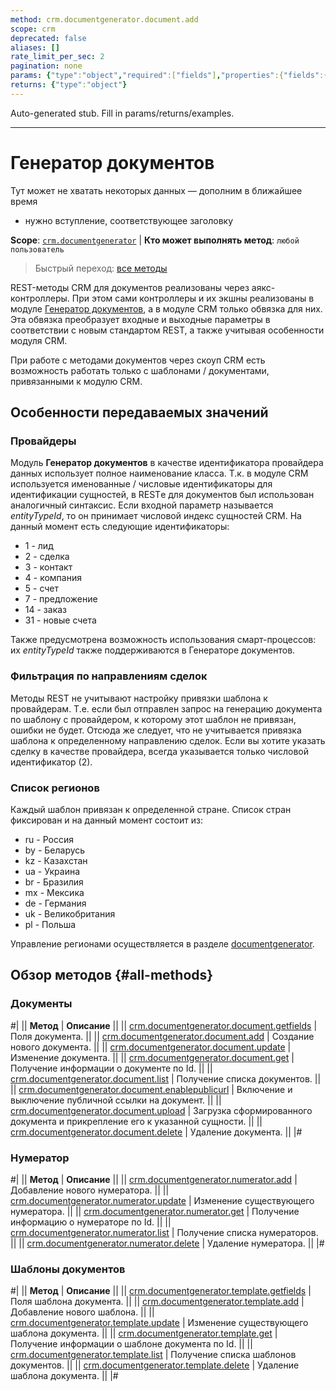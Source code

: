 ```yaml
---
method: crm.documentgenerator.document.add
scope: crm
deprecated: false
aliases: []
rate_limit_per_sec: 2
pagination: none
params: {"type":"object","required":["fields"],"properties":{"fields":{"type":"object"}}}
returns: {"type":"object"}
---
```


Auto-generated stub. Fill in params/returns/examples.

---

# Генератор документов



Тут может не хватать некоторых данных — дополним в ближайшее время







- нужно вступление, соответствующее заголовку







**Scope**: [`crm.documentgenerator`](../../scopes/permissions.md) | **Кто может выполнять метод**: `любой пользователь`

> Быстрый переход: [все методы](#all-methods) 



REST-методы CRM для документов реализованы через аякс-контроллеры. При этом сами контроллеры и их экшны реализованы в модуле [Генератор документов](../document-generator/index.md), а в модуле CRM только обвязка для них. Эта обвязка преобразует входные и выходные параметры в соответствии с новым стандартом REST, а также учитывая особенности модуля CRM.

При работе с методами документов через скоуп CRM есть возможность работать только с шаблонами / документами, привязанными к модулю CRM.

## Особенности передаваемых значений

### Провайдеры

Модуль **Генератор документов** в качестве идентификатора провайдера данных использует полное наименование класса. Т.к. в модуле CRM используется именованные / числовые идентификаторы для идентификации сущностей, в RESTе для документов был использован аналогичный синтаксис. Если входной параметр называется *entityTypeId*, то он принимает числовой индекс сущностей CRM. На данный момент есть следующие идентификаторы:

- 1 - лид
- 2 - сделка
- 3 - контакт
- 4 - компания
- 5 - счет
- 7 - предложение
- 14 - заказ
- 31 - новые счета

Также предусмотрена возможность использования смарт-процессов: их *entityTypeId* также поддерживаются в Генераторе документов.

### Фильтрация по направлениям сделок

Методы REST не учитывают настройку привязки шаблона к провайдерам. Т.е. если был отправлен запрос на генерацию документа по шаблону с провайдером, к которому этот шаблон не привязан, ошибки не будет. Отсюда же следует, что не учитывается привязка шаблона к определенному направлению сделок. Если вы хотите указать сделку в качестве провайдера, всегда указывается только числовой идентификатор (2).

### Список регионов

Каждый шаблон привязан к определенной стране. Список стран фиксирован и на данный момент состоит из:

- ru - Россия
- by - Беларусь
- kz - Казахстан
- ua - Украина
- br - Бразилия
- mx - Мексика
- de - Германия
- uk - Великобритания
- pl - Польша

Управление регионами осуществляется в разделе [documentgenerator](../../document-generator/region/index.md).

## Обзор методов {#all-methods}

### Документы

#|
|| **Метод** | **Описание** ||
|| [crm.documentgenerator.document.getfields](./documents/crm-document-generator-document-get-fields.md) | Поля документа. ||
|| [crm.documentgenerator.document.add](./documents/crm-document-generator-document-add.md) | Создание нового документа. ||
|| [crm.documentgenerator.document.update](./documents/crm-document-generator-document-update.md) | Изменение документа. ||
|| [crm.documentgenerator.document.get](./documents/crm-document-generator-document-get.md) | Получение информации о документе по Id. ||
|| [crm.documentgenerator.document.list](./documents/crm-document-generator-document-list.md) | Получение списка документов. ||
|| [crm.documentgenerator.document.enablepublicurl](./documents/crm-document-generator-document-enable-public-url.md) | Включение и выключение публичной ссылки на документ. ||
|| [crm.documentgenerator.document.upload](./documents/crm-document-generator-document-upload.md) | Загрузка сформированного документа и прикрепление его к указанной сущности. ||
|| [crm.documentgenerator.document.delete](./documents/crm-document-generator-document-delete.md) | Удаление документа. ||
|#

### Нумератор

#|
|| **Метод** | **Описание** ||
|| [crm.documentgenerator.numerator.add](./numerator/crm-document-generator-numerator-add.md) | Добавление нового нумератора. ||
|| [crm.documentgenerator.numerator.update](./numerator/crm-document-generator-numerator-update.md) | Изменение существующего нумератора. ||
|| [crm.documentgenerator.numerator.get](./numerator/crm-document-generator-numerator-get.md) | Получение информацию о нумераторе по Id. ||
|| [crm.documentgenerator.numerator.list](./numerator/crm-document-generator-numerator-list.md) | Получение списка нумераторов. ||
|| [crm.documentgenerator.numerator.delete](./numerator/crm-document-generator-numerator-delete.md) | Удаление нумератора. ||
|#

### Шаблоны документов

#|
|| **Метод** | **Описание** ||
|| [crm.documentgenerator.template.getfields](./templates/crm-document-generator-template-get-fields.md) | Поля шаблона документа. ||
|| [crm.documentgenerator.template.add](./templates/crm-document-generator-template-add.md) | Добавление нового шаблона. ||
|| [crm.documentgenerator.template.update](./templates/crm-document-generator-template-update.md) | Изменение существующего шаблона документа. ||
|| [crm.documentgenerator.template.get](./templates/crm-document-generator-template-get.md) | Получение информации о шаблоне документа по Id. ||
|| [crm.documentgenerator.template.list](./templates/crm-document-generator-template-list.md) | Получение списка шаблонов документов. ||
|| [crm.documentgenerator.template.delete](./templates/crm-document-generator-template-delete.md) | Удаление шаблона документа. ||
|#
